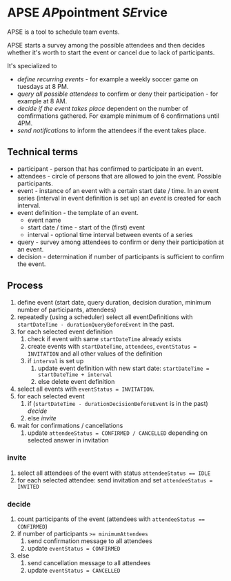 # APSE *AP*pointment *SE*rvice

APSE is a tool to schedule team events. 

APSE starts a survey among the possible attendees and then decides
whether it's worth to start the event or cancel due to lack of participants.

It's specialized to
* _define recurring events_ - for example a weekly soccer game on tuesdays at 8 PM.
* _query all possible attendees_ to confirm or deny their participation - for example at 8 AM.
* _decide if the event takes place_ dependent on the number of comfirmations gathered. For example minimum of 6 confirmations until 4PM.
* _send notifications_ to inform the attendees if the event takes place.

## Technical terms
* participant - person that has confirmed to participate in an event.
* attendees - circle of persons that are allowed to join the event. Possible participants.
* event - instance of an event with a certain start date / time. In an event series (interval in event definition is set up)
  an _event_ is created for each interval.
* event definition - the template of an event.
    * event name
    * start date / time - start of the (first) event
    * interval - optional time interval between events of a series
* query - survey among attendees to confirm or deny their participation at an event.
* decision - determination if number of participants is sufficient to confirm the event.

## Process

1. define event (start date, query duration, decision duration, minimum number of participants, attendees)
2. repeatedly (using a scheduler) select all eventDefinitions with `startDateTime - durationQueryBeforeEvent` in the past.
3. for each selected event definition
    1. check if event with same `startDateTime` already exists
    2. create events with `startDateTime`, `attendees`, `eventStatus = INVITATION` and all other values of the definition
    3. if `interval` is set up
        1. update event definition with new start date: `startDateTime = startDateTime + interval`
        2. else delete event definition
4. select all events with `eventStatus = INVITATION`.
5. for each selected event
    1. if (`startDateTime - durationDecisionBeforeEvent` is in the past)
       _decide_
    2. else 
       _invite_
6. wait for confirmations / cancellations
    1. update `attendeeStatus = CONFIRMED / CANCELLED` depending on selected answer in invitation

### invite
1. select all attendees of the event with status `attendeeStatus == IDLE`
2. for each selected attendee: send invitation and set `attendeeStatus = INVITED`

### decide
1. count participants of the event (attendees with `attendeeStatus == CONFIRMED`)
2. if number of participants `>= minimumAttendees`
    1. send confirmation message to all attendees
    2. update `eventStatus = CONFIRMED`
3. else
    1. send cancellation message to all attendees
    2. update `eventStatus = CANCELLED`
